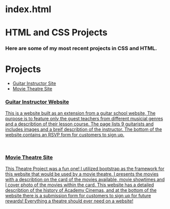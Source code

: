 # index.html
<h1>HTML and CSS Projects</h1>

<h3> Here are some of my most recent projects in CSS and HTML.</h3>
 
 <h1> Projects</h1>
  
  <ul>
  <li><a href="./academy_cinemas">Guitar Instructor Site</li>
  <li><a href="./guitar_instructor">Movie Theatre Site</li>
 </ul>
  
  <h3>
 Guitar Instructor Website
  </h3>
  <p>This is a website built as an extension from a guitar school website, The purpose is to feature only the guest teachers from
different musicial genres and a describtion of their lesson course. The page lists 9 guitarists and includes images and a breif describtion 
of the instructor. The bottom of the website contains an RSVP form for customers to sign up.</p>
<br>
  
  <h3>Movie Theatre Site</h3>
  <p>
   This Theatre Project was a fun one! I utilized bootstrap as the framework for this website that would be used
 by a movie theatre. I presents the movies with a describtion on the card of the movies available, 
 movie showtimes and I cover photo of the movies within the card. This website has a detailed describtion of the history of Academy Cinemas, 
 and at the bottom of the website there is a submission form for customers to sign up for future rewards! Everything a theatre should ever need on a website!
 </p>
